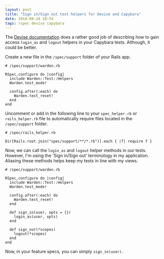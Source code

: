 ```yaml
---
layout: post
title: "Sign in/Sign out test helpers for Devise and Capybara"
date: 2014-09-24 10:54
tags: rspec devise capybara
---
```


The [Devise documentation](https://github.com/plataformatec/devise/wiki/How-To:-Test-with-Capybara) does a rather good job of describing how to gain access `login_as` and `logout` helpers in your Capybara tests. Although, it could be better.

Create a new file in the `/spec/support` folder of your Rails app.

```
# /spec/support/warden.rb

RSpec.configure do |config|
  include Warden::Test::Helpers
  Warden.test_mode!

  config.after(:each) do
    Warden.test_reset!
  end
end
```

Uncomment or add in the following line to your `spec_helper.rb` or `rails_helper.rb` file to automatically require files located in the `/spec/support` folder.

```
# /spec/rails_helper.rb

Dir[Rails.root.join("spec/support/**/*.rb")].each { |f| require f }
```

Now, we can call the `login_as` and `logout` helper methods in our tests. However, I'm using the 'Sign in/Sign out' terminology in my application. Aliasing these methods helps keep my tests in line with my views.

```
# /spec/support/warden.rb

RSpec.configure do |config|
  include Warden::Test::Helpers
  Warden.test_mode!

  config.after(:each) do
    Warden.test_reset!
  end

  def sign_in(user, opts = {})
    login_as(user, opts)
  end

  def sign_out(*scopes)
    logout(*scopes)
  end
end
```

Now, in your feature specs, you can simply `sign_in(user)`.
